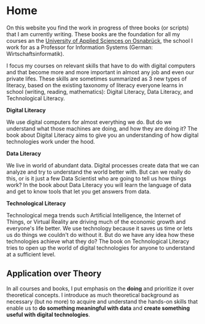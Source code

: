 # Home

On this website you find the work in progress of three books \(or scripts\) that I am currently writing. These books are the foundation for all my courses an the [University of Applied Sciences on Osnabrück](https://www.hs-osnabrueck.de/en/), the school I work for as a Professor for Information Systems \(German: Wirtschaftsinformatik\).

I focus my courses on relevant skills that have to do with digital computers and that become more and more important in almost any job and even our private lifes. These skills are sometimes summarized as 3 new types of literacy, based on the existing taxonomy of literacy everyone learns in school \(writing, reading, mathematics\): Digital Literacy, Data Literacy, and Technological Literacy.

**Digital Literacy**

We use digital computers for almost everything we do. But do we understand what those machines are doing, and how they are doing it? The book about Digital Literacy aims to give you an understanding of how digital technologies work under the hood.

**Data Literacy**

We live in world of abundant data. Digital processes create data that we can analyze and try to understand the world better with. But can we really do this, or is it just a few Data Scientist who are going to tell us how things work? In the book about Data Literacy you will learn the language of data and get to know tools that let you get answers from data.

**Technological Literacy**

Technological mega trends such Artificial Intelligence, the Internet of Things, or Virtual Reality are driving much of the economic growth and everyone's life better. We use technology because it saves us time or lets us do things we couldn't do without it. But do we have any idea how these technologies achieve what they do? The book on Technological Literacy tries to open up the world of digital technologies for anyone to understand at a sufficient level.

## Application over Theory

In all courses and books, I put emphasis on the **doing** and prioritize it over theoretical concepts. I introduce as much theoretical background as necessary \(but no more\) to acquire and understand the hands-on skills that enable us to **do something meaningful with data** and **create something useful with digital technologies**.

